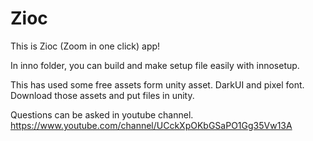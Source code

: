 # Zioc
This is Zioc (Zoom in one click) app!

In inno folder, you can build and make setup file easily with innosetup.

This has used some free assets form unity asset.
DarkUI and pixel font.
Download those assets and put files in unity.

Questions can be asked in youtube channel.
https://www.youtube.com/channel/UCckXpOKbGSaPO1Gg35Vw13A
